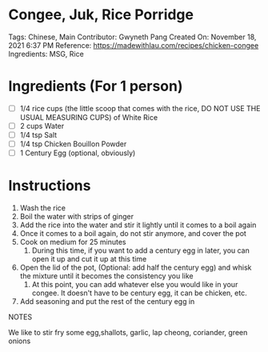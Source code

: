 # Congee, Juk, Rice Porridge

Tags: Chinese, Main
Contributor: Gwyneth Pang
Created On: November 18, 2021 6:37 PM
Reference: https://madewithlau.com/recipes/chicken-congee
Ingredients: MSG, Rice

# Ingredients (For 1 person)

- [ ]  1/4 rice cups (the little scoop that comes with the rice, DO NOT USE THE USUAL MEASURING CUPS) of White Rice
- [ ]  2 cups Water
- [ ]  1/4 tsp Salt
- [ ]  1/4 tsp Chicken Bouillon Powder
- [ ]  1 Century Egg (optional, obviously)

# Instructions

1. Wash the rice
2. Boil the water with strips of ginger
3. Add the rice into the water and stir it lightly until it comes to a boil again
4. Once it comes to a boil again, do not stir anymore, and cover the pot
5. Cook on medium for 25 minutes
    1. During this time, if you want to add a century egg in later, you can open it up and cut it up at this time
6. Open the lid of the pot, (Optional: add half the century egg) and whisk the mixture until it becomes the consistency you like
    1. At this point, you can add whatever else you would like in your congee. It doesn't have to be century egg, it can be chicken, etc.
7. Add seasoning and put the rest of the century egg in

NOTES

We like to stir fry some egg,shallots, garlic, lap cheong, coriander, green onions